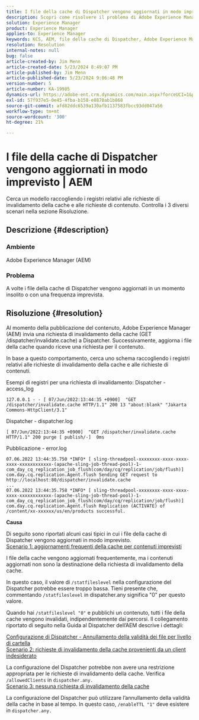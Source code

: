 ```yaml
---
title: I file della cache di Dispatcher vengono aggiornati in modo imprevisto | AEM
description: Scopri come risolvere il problema di Adobe Experience Manager, in cui i file della cache di Dispatcher vengono aggiornati in modo imprevisto.
solution: Experience Manager
product: Experience Manager
applies-to: Experience Manager
keywords: KCS, AEM, file della cache di Dispatcher, Adobe Experience Manager, aggiornati in modo imprevisto, Risoluzione dei problemi, dispatcher.any
resolution: Resolution
internal-notes: null
bug: false
article-created-by: Jim Menn
article-created-date: 5/23/2024 8:49:07 PM
article-published-by: Jim Menn
article-published-date: 5/23/2024 9:06:48 PM
version-number: 5
article-number: KA-19985
dynamics-url: https://adobe-ent.crm.dynamics.com/main.aspx?forceUCI=1&pagetype=entityrecord&etn=knowledgearticle&id=0baf35e1-4519-ef11-9f8a-6045bd006268
exl-id: 57f937e5-0e45-4fba-b158-e8870ab1b868
source-git-commit: afd82ddc6539a130afb1137583fbcc93dd047a56
workflow-type: tm+mt
source-wordcount: '300'
ht-degree: 21%

---
```


# I file della cache di Dispatcher vengono aggiornati in modo imprevisto | AEM


Cerca un modello raccogliendo i registri relativi alle richieste di invalidamento della cache e alle richieste di contenuto. Controlla i 3 diversi scenari nella sezione Risoluzione.

## Descrizione {#description}


### <b>Ambiente</b>

Adobe Experience Manager (AEM)

### <b>Problema</b>

A volte i file della cache di Dispatcher vengono aggiornati in un momento insolito o con una frequenza imprevista.


## Risoluzione {#resolution}


Al momento della pubblicazione del contenuto, Adobe Experience Manager (AEM) invia una richiesta di invalidamento della cache (GET /dispatcher/invalidate.cache) a Dispatcher. Successivamente, aggiorna i file della cache quando riceve una richiesta per il contenuto.

In base a questo comportamento, cerca uno schema raccogliendo i registri relativi alle richieste di invalidamento della cache e alle richieste di contenuti.

Esempi di registri per una richiesta di invalidamento: Dispatcher - access_log<br>

```
127.0.0.1 - - [ 07/Jun/2022:13:44:35 +0900]  "GET /dispatcher/invalidate.cache HTTP/1.1" 200 13 "about:blank" "Jakarta Commons-HttpClient/3.1"
```

Dispatcher - dispatcher.log<br>

```
[ 07/Jun/2022:13:44:35 +0900]  "GET /dispatcher/invalidate.cache HTTP/1.1" 200 purge [ publish/-]  0ms
```

Pubblicazione - error.log<br>

```
07.06.2022 13:44:35.750 *INFO* [ sling-threadpool-xxxxxxxx-xxxx-xxxx-xxxx-xxxxxxxxxxxx-(apache-sling-job-thread-pool)-1-com_day_cq_replication_job_flush(com/day/cq/replication/job/flush)]  com.day.cq.replication.Agent.flush Sending GET request to http://localhost:80/dispatcher/invalidate.cache
...
07.06.2022 13:44:35.758 *INFO* [ sling-threadpool-xxxxxxxx-xxxx-xxxx-xxxx-xxxxxxxxxxxx-(apache-sling-job-thread-pool)-1-com_day_cq_replication_job_flush(com/day/cq/replication/job/flush)]  com.day.cq.replication.Agent.flush Replication (ACTIVATE) of /content/xx-xxxxxx/us/en/products successful.
```




<b>Causa</b>

Di seguito sono riportati alcuni casi tipici in cui i file della cache di Dispatcher vengono aggiornati in modo imprevisto.
 <br>
<u>Scenario 1: aggiornamenti frequenti della cache per contenuti imprevisti</u>

I file della cache vengono aggiornati frequentemente, ma i contenuti aggiornati non sono la destinazione della richiesta di invalidamento della cache.

In questo caso, il valore di `/statfileslevel` nella configurazione del Dispatcher potrebbe essere troppo bassa. Tieni presente che, commentando `/statfileslevel` in dispatcher.any significa &quot;0&quot; per questo valore.

Quando hai `/statfileslevel "0"` e pubblichi un contenuto, tutti i file della cache vengono invalidati, indipendentemente dai percorsi. Il collegamento riportato di seguito nella Guida al Dispatcher dell’AEM descrive i dettagli:

[Configurazione di Dispatcher - Annullamento della validità dei file per livello di cartella](https://experienceleague.adobe.com/docs/experience-manager-dispatcher/using/configuring/dispatcher-configuration.html?lang=it#invalidating-files-by-folder-level)
 <br>
<u>Scenario 2: richieste di invalidamento della cache provenienti da un client indesiderato</u>

La configurazione del Dispatcher potrebbe non avere una restrizione appropriata per le richieste di invalidamento della cache. Verifica `/allowedClients` in `dispatcher.any.`
 <br>
<u>Scenario 3: nessuna richiesta di invalidamento della cache</u>

La configurazione del Dispatcher può utilizzare l’annullamento della validità della cache in base al tempo. In questo caso, `/enableTTL "1"` deve esistere in `dispatcher.any.`
